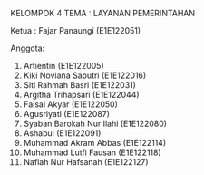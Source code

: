 KELOMPOK 4
TEMA : LAYANAN PEMERINTAHAN

Ketua : 
Fajar Panaungi (E1E122051)

Anggota:
1. Artientin (E1E122005)
2. Kiki Noviana Saputri (E1E122016)
3. Siti Rahmah Basri (E1E122031)
4. Argitha Trihapsari (E1E122044)
5. Faisal Akyar (E1E122050)
6. Agusriyati (E1E122087)
7. Syaban Barokah Nur Ilahi (E1E122080)
8. Ashabul (E1E122091)
9. Muhammad Akram Abbas (E1E122114)
10. Muhammad Lutfi Fausan (E1E122118)
11. Naflah Nur Hafsanah (E1E122127)
